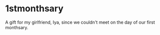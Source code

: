 # 1stmonthsary
A gift for my girlfriend, Iya, since we couldn't meet on the day of our first monthsary.
